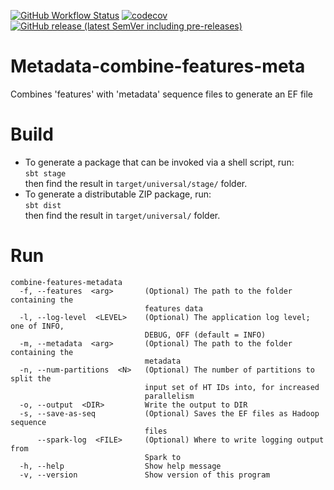 [![GitHub Workflow Status](https://img.shields.io/github/actions/workflow/status/htrc/Metadata-combine-features-meta/ci.yml?branch=main)](https://github.com/htrc/Metadata-combine-features-meta/actions/workflows/ci.yml)
[![codecov](https://codecov.io/github/htrc/Metadata-combine-features-meta/graph/badge.svg?token=ADf5xXnA6Q)](https://codecov.io/github/htrc/Metadata-combine-features-meta)
[![GitHub release (latest SemVer including pre-releases)](https://img.shields.io/github/v/release/htrc/Metadata-combine-features-meta?include_prereleases&sort=semver)](https://github.com/htrc/Metadata-combine-features-meta/releases/latest)

# Metadata-combine-features-meta
Combines 'features' with 'metadata' sequence files to generate an EF file

# Build
* To generate a package that can be invoked via a shell script, run:  
  `sbt stage`  
  then find the result in `target/universal/stage/` folder.
* To generate a distributable ZIP package, run:  
  `sbt dist`  
  then find the result in `target/universal/` folder.

# Run
```
combine-features-metadata
  -f, --features  <arg>       (Optional) The path to the folder containing the
                              features data
  -l, --log-level  <LEVEL>    (Optional) The application log level; one of INFO,
                              DEBUG, OFF (default = INFO)
  -m, --metadata  <arg>       (Optional) The path to the folder containing the
                              metadata
  -n, --num-partitions  <N>   (Optional) The number of partitions to split the
                              input set of HT IDs into, for increased
                              parallelism
  -o, --output  <DIR>         Write the output to DIR
  -s, --save-as-seq           (Optional) Saves the EF files as Hadoop sequence
                              files
      --spark-log  <FILE>     (Optional) Where to write logging output from
                              Spark to
  -h, --help                  Show help message
  -v, --version               Show version of this program
```

